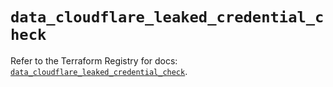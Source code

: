 # `data_cloudflare_leaked_credential_check`

Refer to the Terraform Registry for docs: [`data_cloudflare_leaked_credential_check`](https://registry.terraform.io/providers/cloudflare/cloudflare/5.2.0/docs/data-sources/leaked_credential_check).
